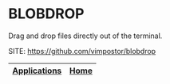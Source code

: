 # BLOBDROP

 Drag and drop files directly out of the terminal.

 SITE: https://github.com/vimpostor/blobdrop

 | [Applications](https://portable-linux-apps.github.io/apps.html) | [Home](https://portable-linux-apps.github.io)
 | --- | --- |

